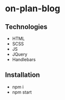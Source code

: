 # on-plan-blog

## Technologies
- HTML
- SCSS
- JS
- JQuery
- Handlebars

## Installation
- npm i
- npm start
